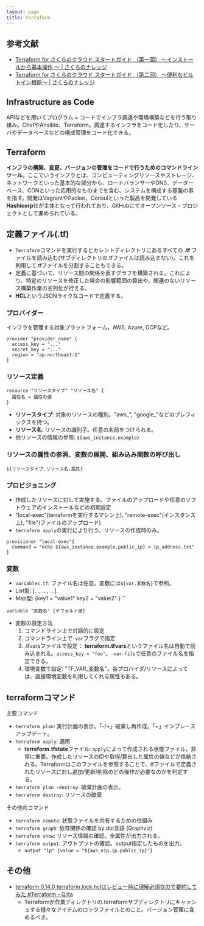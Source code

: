 ```yaml
---
layout: page
title: Terraform
---
```


## 参考文献
* [Terraform for さくらのクラウド スタートガイド （第一回） ～インストールから基本操作 ～ | さくらのナレッジ](https://knowledge.sakura.ad.jp/7230/)
* [Terraform for さくらのクラウド スタートガイド （第二回） ～便利なビルトイン機能～ | さくらのナレッジ](https://knowledge.sakura.ad.jp/7550/)


## Infrastructure as Code
APIなどを用いてプログラム = コードでインフラ調達や環境構築などを行う取り組み。ChefやAnsible、Terraform。調達するインフラをコード化したり、サーバやデータベースなどの構成管理をコード化できる。

## Terraform
**インフラの構築、変更、バージョンの管理をコードで行うためのコマンドラインツール**。ここでいうインフラとは、コンピューティングリソースやストレージ、ネットワークといった基本的な部分から、ロードバランサーやDNS、データーベース、CDNといった応用的なものまでを含む、システムを構成する基盤の事を指す。開発はVagrantやPacker、Consulといった製品を開発している**Hashicorp**社が主体となって行われており、GitHubにてオープンソース・プロジェクトとして進められている。

## 定義ファイル(.tf)
* `Terraform`コマンドを実行するとカレントディレクトリにあるすべての **.tf** ファイルを読み込む(サブディレクトリの.tfファイルは読み込まない)。これを利用して.tfファイルを分割することもできる。
* 定義に基づいて、リソース間の関係を表すグラフを構築される。これにより、特定のリソースを修正した場合の影響範囲の算出や、関連のないリソース構築作業の並列化が行える。
* **HCL**というJSONライクなコードで定義する。

### プロバイダー
インフラを管理する対象プラットフォーム。AWS, Azure, GCPなど。
```
provider "provider_name" {
  access_key = "..."
  secret_key = "..."
  region = "ap-northeast-1"
}
```

### リソース定義
```
resource "リソースタイプ" "リソース名" {
  属性名 = 属性の値
}
```
* **リソースタイプ**: 対象のリソースの種別。"aws_", "google_"などのプレフィックスを持つ。
* **リソース名**: リソースの識別子。任意の名前をつけられる。
* 他リソースの情報の参照: `${aws_instance.example}`

### リソースの属性の参照、変数の展開、組み込み関数の呼び出し
`${リソースタイプ.リソース名.属性}`


### プロビジョニング
* 作成したリソースに対して実施する、ファイルのアップロードや任意のソフトウェアのインストールなどの初期設定
* "local-exec"(terraformを実行するマシン上), "remote-exec"(インスタンス上), "file"(ファイルのアップロード)
* `terraform apply`の実行により行う。リソースの作成時のみ。

```
provisioner "local-exec"{
  command = "echo ${aws_instance.example.public_ip} > ip_address.txt"
}
```

### 変数
* `variables.tf`: ファイル名は任意。変数には`${var.変数名}`で参照。
* List型: [..., ..., ...]. 
* Map型: {key1 = "value1" key2 = "value2" }
``
```
variable "変数名" {デフォルト値}
```

* 変数の設定方法
  1. コマンドライン上で対話的に設定
  1. コマンドライン上で`-var`フラグで指定
  1. .tfvarsファイルで設定： **terraform.tfvars**というファイル名は自動で読み込まれる。`access_key = "foo"`。`-var-file`で任意のファイル名を指定できる。
  1. 環境変数で設定: "TF_VAR_変数名"。各プロバイダ/リソースによっては、直接環境変数を利用してくれる属性もある。


## terraformコマンド
主要コマンド
* `terraform plan`: 実行計画の表示。「-/+」破棄し再作成。「~」インプレースアップデート。
* `terraform apply`: 適用
  * **terraform.tfstate**ファイル: `apply`によって作成される状態ファイル。非常に重要。作成したリソースのIDや取得/算出した属性の値などが格納される。Terraformはこのファイルを参照することで、tfファイルで定義されたリソースに対し追加/更新/削除のどの操作が必要なのかを判定する。
* `terraform plan -destroy`: 破棄計画の表示。
* `terraform destroy`: リソースの破棄

その他のコマンド
* `terraform remote`: 状態ファイルを共有するための仕組み
* `terraform graph`: 依存関係の確認 by dot言語 (Graphviz)
* `terraform show`: リソース情報の確認。全属性が出力される。
* `terraform output`: アウトプットの確認。output指定したものを出力。
  * `output "ip" {value = "${aws_eip.ip.public_ip}"}`

## その他
* [terraform 0.14.0 terraform.lock.hclはレビュー時に理解必須なので要約してみた #Terraform - Qiita](https://qiita.com/nyamada43/items/b8becb672ad572897c25)
  * Terraformが作業ディレクトリの.terraformサブディレクトリにキャッシュする様々なアイテムのロックファイルとのこと。バージョン管理に含めるべき。





